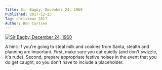 ```yaml
---
Title: Sir Bagby, December 24, 1960
Published: 2017-12-15
Tag: christmas 2017
Author: Ben Carlsen
---
```


[![Sir Bagby, December 24, 1960](http://blog.arkholt.com/media/decstrips2017/15-Bagby601224.jpg)](http://blog.arkholt.com/media/decstrips2017/15-Bagby601224.jpg)

A hint: If you're going to steal milk and cookies from Santa, stealth and planning are important. First, make sure you eat quietly (and don't swizzle, it's rude). Second, prepare appropriate festive noises in the event that you do get caught, so you don't have to include a placeholder. 
